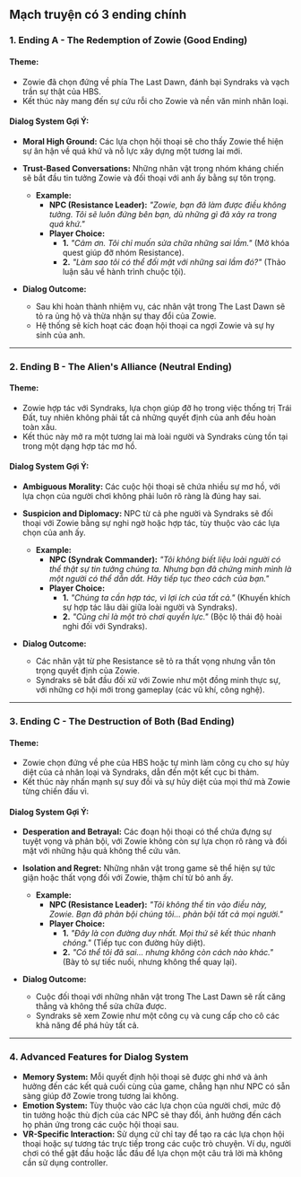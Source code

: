 ## **Mạch truyện có 3 ending chính**

### **1. Ending A - The Redemption of Zowie (Good Ending)**

#### **Theme:**

- Zowie đã chọn đứng về phía The Last Dawn, đánh bại Syndraks và vạch trần sự thật của HBS.
- Kết thúc này mang đến sự cứu rỗi cho Zowie và nền văn minh nhân loại.

#### **Dialog System Gợi Ý:**

- **Moral High Ground:** Các lựa chọn hội thoại sẽ cho thấy Zowie thể hiện sự ân hận về quá khứ và nỗ lực xây dựng một tương lai mới.
    
- **Trust-Based Conversations:** Những nhân vật trong nhóm kháng chiến sẽ bắt đầu tin tưởng Zowie và đối thoại với anh ấy bằng sự tôn trọng.
    
    - **Example:**
        - **NPC (Resistance Leader):** _"Zowie, bạn đã làm được điều không tưởng. Tôi sẽ luôn đứng bên bạn, dù những gì đã xảy ra trong quá khứ."_
        - **Player Choice:**
            - **1.** _"Cảm ơn. Tôi chỉ muốn sửa chữa những sai lầm."_ (Mở khóa quest giúp đỡ nhóm Resistance).
            - **2.** _"Làm sao tôi có thể đối mặt với những sai lầm đó?"_ (Thảo luận sâu về hành trình chuộc tội).
- **Dialog Outcome:**
    
    - Sau khi hoàn thành nhiệm vụ, các nhân vật trong The Last Dawn sẽ tỏ ra ủng hộ và thừa nhận sự thay đổi của Zowie.
    - Hệ thống sẽ kích hoạt các đoạn hội thoại ca ngợi Zowie và sự hy sinh của anh.

---

### **2. Ending B - The Alien's Alliance (Neutral Ending)**

#### **Theme:**

- Zowie hợp tác với Syndraks, lựa chọn giúp đỡ họ trong việc thống trị Trái Đất, tuy nhiên không phải tất cả những quyết định của anh đều hoàn toàn xấu.
- Kết thúc này mở ra một tương lai mà loài người và Syndraks cùng tồn tại trong một dạng hợp tác mơ hồ.

#### **Dialog System Gợi Ý:**

- **Ambiguous Morality:** Các cuộc hội thoại sẽ chứa nhiều sự mơ hồ, với lựa chọn của người chơi không phải luôn rõ ràng là đúng hay sai.
    
- **Suspicion and Diplomacy:** NPC từ cả phe người và Syndraks sẽ đối thoại với Zowie bằng sự nghi ngờ hoặc hợp tác, tùy thuộc vào các lựa chọn của anh ấy.
    
    - **Example:**
        - **NPC (Syndrak Commander):** _"Tôi không biết liệu loài người có thể thật sự tin tưởng chúng ta. Nhưng bạn đã chứng minh mình là một người có thể dẫn dắt. Hãy tiếp tục theo cách của bạn."_
        - **Player Choice:**
            - **1.** _"Chúng ta cần hợp tác, vì lợi ích của tất cả."_ (Khuyến khích sự hợp tác lâu dài giữa loài người và Syndraks).
            - **2.** _"Cũng chỉ là một trò chơi quyền lực."_ (Bộc lộ thái độ hoài nghi đối với Syndraks).
- **Dialog Outcome:**
    
    - Các nhân vật từ phe Resistance sẽ tỏ ra thất vọng nhưng vẫn tôn trọng quyết định của Zowie.
    - Syndraks sẽ bắt đầu đối xử với Zowie như một đồng minh thực sự, với những cơ hội mới trong gameplay (các vũ khí, công nghệ).

---

### **3. Ending C - The Destruction of Both (Bad Ending)**

#### **Theme:**

- Zowie chọn đứng về phe của HBS hoặc tự mình làm công cụ cho sự hủy diệt của cả nhân loại và Syndraks, dẫn đến một kết cục bi thảm.
- Kết thúc này nhấn mạnh sự suy đồi và sự hủy diệt của mọi thứ mà Zowie từng chiến đấu vì.

#### **Dialog System Gợi Ý:**

- **Desperation and Betrayal:** Các đoạn hội thoại có thể chứa đựng sự tuyệt vọng và phản bội, với Zowie không còn sự lựa chọn rõ ràng và đối mặt với những hậu quả không thể cứu vãn.
    
- **Isolation and Regret:** Những nhân vật trong game sẽ thể hiện sự tức giận hoặc thất vọng đối với Zowie, thậm chí từ bỏ anh ấy.
    
    - **Example:**
        - **NPC (Resistance Leader):** _"Tôi không thể tin vào điều này, Zowie. Bạn đã phản bội chúng tôi... phản bội tất cả mọi người."_
        - **Player Choice:**
            - **1.** _"Đây là con đường duy nhất. Mọi thứ sẽ kết thúc nhanh chóng."_ (Tiếp tục con đường hủy diệt).
            - **2.** _"Có thể tôi đã sai... nhưng không còn cách nào khác."_ (Bày tỏ sự tiếc nuối, nhưng không thể quay lại).
- **Dialog Outcome:**
    
    - Cuộc đối thoại với những nhân vật trong The Last Dawn sẽ rất căng thẳng và không thể sửa chữa được.
    - Syndraks sẽ xem Zowie như một công cụ và cung cấp cho cô các khả năng để phá hủy tất cả.

---

### **4. Advanced Features for Dialog System**

- **Memory System:** Mỗi quyết định hội thoại sẽ được ghi nhớ và ảnh hưởng đến các kết quả cuối cùng của game, chẳng hạn như NPC có sẵn sàng giúp đỡ Zowie trong tương lai không.
- **Emotion System:** Tùy thuộc vào các lựa chọn của người chơi, mức độ tin tưởng hoặc thù địch của các NPC sẽ thay đổi, ảnh hưởng đến cách họ phản ứng trong các cuộc hội thoại sau.
- **VR-Specific Interaction:** Sử dụng cử chỉ tay để tạo ra các lựa chọn hội thoại hoặc sự tương tác trực tiếp trong các cuộc trò chuyện. Ví dụ, người chơi có thể gật đầu hoặc lắc đầu để lựa chọn một câu trả lời mà không cần sử dụng controller.